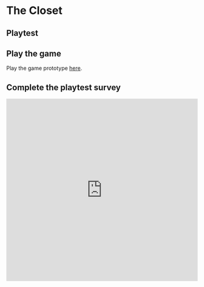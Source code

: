 # The Closet
## Playtest

## Play the game

Play the game prototype [here](https://bg14ff.github.io/IASC-1P04/prototype/TheClosetPrototype.html).

## Complete the playtest survey

<iframe width="640px" height= "480px" src= "https://forms.office.com/Pages/ResponsePage.aspx?id=FRGudvwe8kqlNuKyRDrxoP4R1fY7Dy9JssyyZBz7ANVUMldRTEU2T0o1NkpKT1RPQjZDNUdTTjJTOS4u&embed=true" frameborder= "0" marginwidth= "0" marginheight= "0" style= "border: none; max-width:100%; max-height:100vh" allowfullscreen webkitallowfullscreen mozallowfullscreen msallowfullscreen> </iframe>
